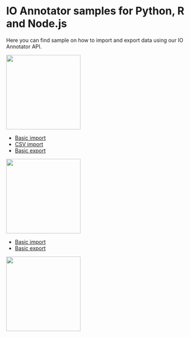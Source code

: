 # IO Annotator samples for Python, R and Node.js

Here you can find sample on how to import and export data using our IO Annotator API.

<img width="200" src="https://storage.googleapis.com/io-assets/logos/python.png">

* [Basic import](https://github.com/Io-Annotator/Samples/blob/main/python/text/import.py)
* [CSV import](https://github.com/Io-Annotator/Samples/blob/main/python/text/import-csv.py)
* [Basic export](https://github.com/Io-Annotator/Samples/blob/main/python/text/export.py)


<img width="200" src="https://storage.googleapis.com/io-assets/logos/r.png">

* [Basic import](https://github.com/Io-Annotator/Samples/blob/main/r/text/import.R)
* [Basic export](https://github.com/Io-Annotator/Samples/blob/main/r/text/export.R)

<img width="200" src="https://storage.googleapis.com/io-assets/logos/nodejs.png">